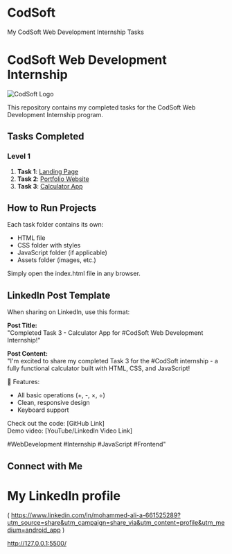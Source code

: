 # CodSoft
My CodSoft Web Development Internship Tasks
# CodSoft Web Development Internship

![CodSoft Logo](https://assets.zyrosite.com/cdn-cgi/image/format=auto,w=608,fit=crop,q=95/Aq20eV79zLfpXV6b/logo-png-mnl7npnlXjHPl9KV.png) <!-- Add if available -->

This repository contains my completed tasks for the CodSoft Web Development Internship program.

## Tasks Completed

### Level 1
1. **Task 1**: [Landing Page](/Level1/Task1)
2. **Task 2**: [Portfolio Website](/Level1/Task2)
3. **Task 3**: [Calculator App](/Level1/Task3)

## How to Run Projects
Each task folder contains its own:
- HTML file
- CSS folder with styles
- JavaScript folder (if applicable)
- Assets folder (images, etc.)

Simply open the index.html file in any browser.

## LinkedIn Post Template

When sharing on LinkedIn, use this format:

**Post Title:**  
"Completed Task 3 - Calculator App for #CodSoft Web Development Internship!"

**Post Content:**  
"I'm excited to share my completed Task 3 for the #CodSoft internship - a fully functional calculator built with HTML, CSS, and JavaScript!  

🔹 Features:  
- All basic operations (+, -, ×, ÷)  
- Clean, responsive design  
- Keyboard support  

Check out the code: [GitHub Link]  
Demo video: [YouTube/LinkedIn Video Link]  

#WebDevelopment #Internship #JavaScript #Frontend"

## Connect with Me
# My LinkedIn profile
( https://www.linkedin.com/in/mohammed-ali-a-661525289?utm_source=share&utm_campaign=share_via&utm_content=profile&utm_medium=android_app )

http://127.0.0.1:5500/
